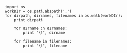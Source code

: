     import os
    workDIr = os.path.abspath('.')
    for dirpath, dirnames, filenames in os.walk(workDIr):
        print dirpath
    
        for dirname in dirnames:
            print "\t", dirname
            
        for filename in filenames:
            print "\t", filename 
